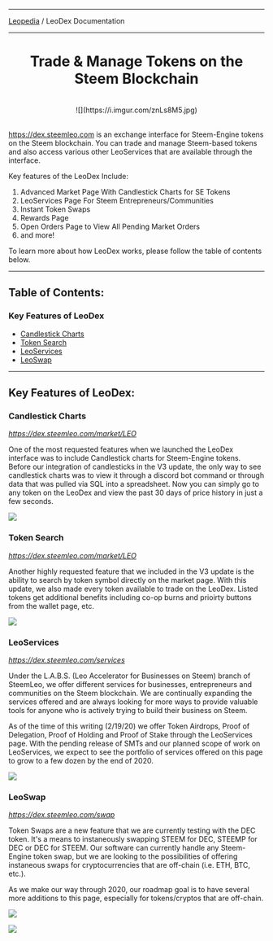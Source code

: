 <hr>

[Leopedia](https://steemleo.com/leopedia) / LeoDex Documentation

<hr>

<center><h1>Trade & Manage Tokens on the Steem Blockchain</h1></center>
&nbsp;
<center>![](https://i.imgur.com/znLs8M5.jpg)
</center>
&nbsp;

 https://dex.steemleo.com is an exchange interface for Steem-Engine tokens on the Steem blockchain. You can trade and manage Steem-based tokens and also access various other LeoServices that are available through the interface. 
 
 Key features of the LeoDex Include:

1. Advanced Market Page With Candlestick Charts for SE Tokens
2. LeoServices Page For Steem Entrepreneurs/Communities
3. Instant Token Swaps
4. Rewards Page
5. Open Orders Page to View All Pending Market Orders
6. and more!

To learn more about how LeoDex works, please follow the table of contents below.

<hr>

<h2>Table of Contents:</h2>

<h3>Key Features of LeoDex</h3>

* <a href="#candlestick-charts">Candlestick Charts</a>
* <a href="#token-search">Token Search</a>
* <a href="#leoservices"> LeoServices</a>
* <a href="#leoswap"> LeoSwap</a>


<hr>

<h2>Key Features of LeoDex:</h2>

<h3><span id="#candlestick-charts">Candlestick Charts</span></h3>

*https://dex.steemleo.com/market/LEO*

One of the most requested features when we launched the LeoDex interface was to include Candlestick charts for Steem-Engine tokens. Before our integration of candlesticks in the V3 update, the only way to see candlestick charts was to view it through a discord bot command or through data that was pulled via SQL into a spreadsheet. Now you can simply go to any token on the LeoDex and view the past 30 days of price history in just a few seconds. 

![](https://i.imgur.com/jW91pxF.png)

<h3><span id="#token-search">Token Search</span></h3>

*https://dex.steemleo.com/market/LEO*

Another highly requested feature that we included in the V3 update is the ability to search by token symbol directly on the market page. With this update, we also made every token available to trade on the LeoDex. Listed tokens get additional benefits including co-op burns and prioirty buttons from the wallet page, etc. 

![](https://i.imgur.com/DP0IiFO.png)


<h3><span id="#leoservices"> LeoServices</span></h3>

*https://dex.steemleo.com/services*

Under the L.A.B.S. (Leo Accelerator for Businesses on Steem) branch of SteemLeo, we offer different services for businesses, entrepreneurs and communities on the Steem blockchain. We are continually expanding the services offered and are always looking for more ways to provide valuable tools for anyone who is actively trying to build their business on Steem.

As of the time of this writing (2/19/20) we offer Token Airdrops, Proof of Delegation, Proof of Holding and Proof of Stake through the LeoServices page. With the pending release of SMTs and our planned scope of work on LeoServices, we expect to see the portfolio of services offered on this page to grow to a few dozen by the end of 2020. 

![](https://i.imgur.com/osOGVQ1.png)

<h3><span id="#leoswap"> LeoSwap</span></h3>

*https://dex.steemleo.com/swap*

Token Swaps are a new feature that we are currently testing with the DEC token. It's a means to instaneously swapping STEEM for DEC, STEEMP for DEC or DEC for STEEM. Our software can currently handle any Steem-Engine token swap, but we are looking to the possibilities of offering instaneous swaps for cryptocurrencies that are off-chain (i.e. ETH, BTC, etc.).

As we make our way through 2020, our roadmap goal is to have several more additions to this page, especially for tokens/cryptos that are off-chain. 

![](https://i.imgur.com/BhKiYEL.png)

![](https://i.imgur.com/cizeJSg.png)



&nbsp;
&nbsp;
&nbsp;
